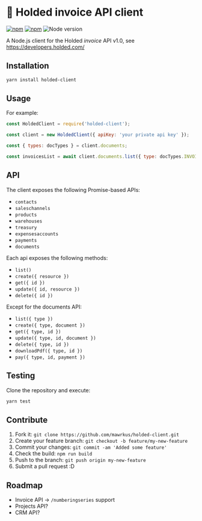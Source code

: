 # 💎 Holded invoice API client

[![npm](https://img.shields.io/npm/l/holded-client.svg)](https://www.npmjs.org/package/holded-client) [![npm](https://img.shields.io/npm/v/holded-client.svg)](https://www.npmjs.org/package/holded-client)
![Node version](https://img.shields.io/node/v/holded-client.svg?style=flat-square)

A Node.js client for the Holded *invoice* API v1.0, see https://developers.holded.com/

## Installation

```bash
yarn install holded-client
```

## Usage

For example:

```js
const HoldedClient = require('holded-client');

const client = new HoldedClient({ apiKey: 'your private api key' });

const { types: docTypes } = client.documents;

const invoicesList = await client.documents.list({ type: docTypes.INVOICE });
```

## API

The client exposes the following Promise-based APIs:

- `contacts`
- `saleschannels`
- `products`
- `warehouses`
- `treasury`
- `expensesaccounts`
- `payments`
- `documents`

Each api exposes the following methods:

- `list()`
- `create({ resource })`
- `get({ id })`
- `update({ id, resource })`
- `delete({ id })`

Except for the documents API:

- `list({ type })`
- `create({ type, document })`
- `get({ type, id })`
- `update({ type, id, document })`
- `delete({ type, id })`
- `downloadPdf({ type, id })`
- `pay({ type, id, payment })`

## Testing

Clone the repository and execute:

```bash
yarn test
```

## Contribute

1. Fork it: `git clone https://github.com/mawrkus/holded-client.git`
2. Create your feature branch: `git checkout -b feature/my-new-feature`
3. Commit your changes: `git commit -am 'Added some feature'`
4. Check the build: `npm run build`
5. Push to the branch: `git push origin my-new-feature`
6. Submit a pull request :D

## Roadmap

- Invoice API -> `/numberingseries` support
- Projects API?
- CRM API?
